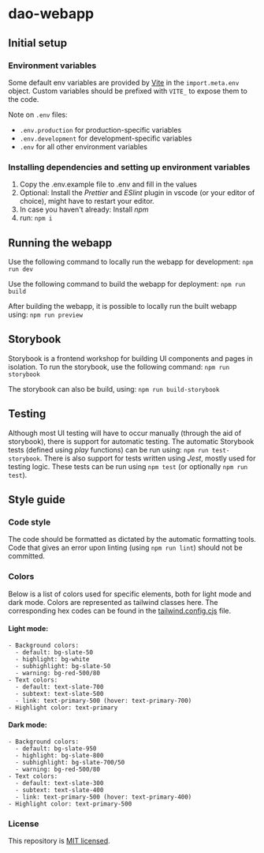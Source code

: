 # dao-webapp

## Initial setup

### Environment variables

Some default env variables are provided by [Vite](https://vitejs.dev/guide/env-and-mode.html) in the `import.meta.env` object. Custom variables should be prefixed with `VITE_` to expose them to the code.

Note on `.env` files:

- `.env.production` for production-specific variables
- `.env.development` for development-specific variables
- `.env` for all other environment variables

### Installing dependencies and setting up environment variables

1. Copy the .env.example file to .env and fill in the values
2. Optional: Install the _Prettier_ and _ESlint_ plugin in vscode (or your editor of choice), might have to restart your editor.
3. In case you haven't already: Install _npm_
4. run: `npm i`

## Running the webapp

Use the following command to locally run the webapp for development:
`npm run dev`

Use the following command to build the webapp for deployment:
`npm run build`

After building the webapp, it is possible to locally run the built webapp using:
`npm run preview`

## Storybook

Storybook is a frontend workshop for building UI components and pages in isolation.
To run the storybook, use the following command:
`npm run storybook`

The storybook can also be build, using:
`npm run build-storybook`

## Testing

Although most UI testing will have to occur manually (through the aid of storybook), there is support for automatic testing.
The automatic Storybook tests (defined using _play_ functions) can be run using: `npm run test-storybook`.
There is also support for tests written using _Jest_, mostly used for testing logic.
These tests can be run using `npm test` (or optionally `npm run test`).

## Style guide

### Code style

The code should be formatted as dictated by the automatic formatting tools.
Code that gives an error upon linting (using `npm run lint`) should not be committed.

### Colors

Below is a list of colors used for specific elements, both for light mode and dark mode. Colors are represented as tailwind classes here. The corresponding hex codes can be found in the [tailwind.config.cjs](tailwind.config.cjs) file.

#### Light mode:

```
- Background colors:
  - default: bg-slate-50
  - highlight: bg-white
  - subhighlight: bg-slate-50
  - warning: bg-red-500/80
- Text colors:
  - default: text-slate-700
  - subtext: text-slate-500
  - link: text-primary-500 (hover: text-primary-700)
- Highlight color: text-primary
```

#### Dark mode:

```
- Background colors:
  - default: bg-slate-950
  - highlight: bg-slate-800
  - subhighlight: bg-slate-700/50
  - warning: bg-red-500/80
- Text colors:
  - default: text-slate-300
  - subtext: text-slate-400
  - link: text-primary-500 (hover: text-primary-400)
- Highlight color: text-primary-500
```

### License

This repository is [MIT licensed](./LICENSE).
